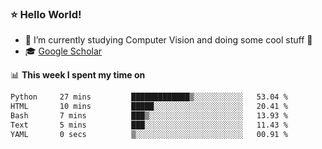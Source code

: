 ### ⭐️ Hello World!

<!--
**hologerry/hologerry** is a ✨ _special_ ✨ repository because its `README.md` (this file) appears on your GitHub profile.

Here are some ideas to get you started:

- 🔭 I’m currently working and studying on Computer Vision
- 🌱 I’m currently learning at Peking University
- 💬 Ask me about 
- 📫 How to reach me: E-mail
- 😄 Pronouns: he/his
- ⚡ Fun fact: Music is the Power
-->


- 🔭 I’m currently studying Computer Vision and doing some cool stuff 🤖
- 🎓 [Google Scholar](https://scholar.google.com/citations?user=3ykqW9wAAAAJ&hl=en)


📊 **This week I spent my time on**

<!--START_SECTION:waka-->

```txt
Python     27 mins         █████████████▒░░░░░░░░░░░   53.04 %
HTML       10 mins         █████░░░░░░░░░░░░░░░░░░░░   20.41 %
Bash       7 mins          ███▒░░░░░░░░░░░░░░░░░░░░░   13.93 %
Text       5 mins          ███░░░░░░░░░░░░░░░░░░░░░░   11.43 %
YAML       0 secs          ▒░░░░░░░░░░░░░░░░░░░░░░░░   00.91 %
```

<!--END_SECTION:waka-->
